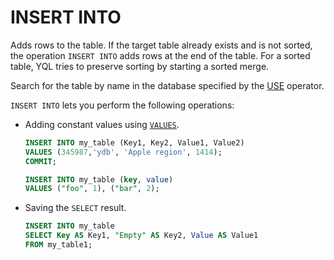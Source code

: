 # INSERT INTO
Adds rows to the table.  If the target table already exists and is not sorted, the operation `INSERT INTO` adds rows at the end of the table. For a sorted table, YQL tries to preserve sorting by starting a sorted merge.

Search for the table by name in the database specified by the [USE](../use.md) operator.

`INSERT INTO` lets you perform the following operations:

* Adding constant values using [`VALUES`](../values.md).

   ```sql
   INSERT INTO my_table (Key1, Key2, Value1, Value2)
   VALUES (345987,'ydb', 'Apple region', 1414);
   COMMIT;
   ```

   ```sql
   INSERT INTO my_table (key, value)
   VALUES ("foo", 1), ("bar", 2);
   ```

* Saving the `SELECT` result.

   ```sql
   INSERT INTO my_table
   SELECT Key AS Key1, "Empty" AS Key2, Value AS Value1
   FROM my_table1;
   ```

